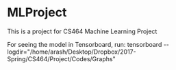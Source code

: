 # MLProject
This is a project for CS464 Machine Learning Project

For seeing the model in Tensorboard, run:
tensorboard --logdir="/home/arash/Desktop/Dropbox/2017-Spring/CS464/Project/Codes/Graphs"
